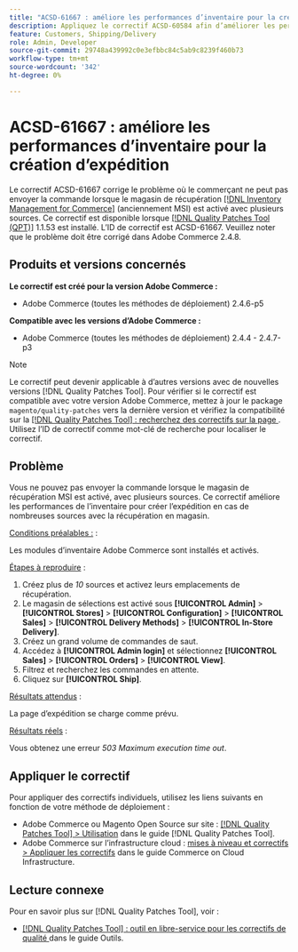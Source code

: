 ```yaml
---
title: "ACSD-61667 : améliore les performances d’inventaire pour la création d’expédition"
description: Appliquez le correctif ACSD-60584 afin d’améliorer les performances d’inventaire pour la création d’expédition en cas de nombreuses sources avec une récupération en magasin.
feature: Customers, Shipping/Delivery
role: Admin, Developer
source-git-commit: 29748a439992c0e3efbbc84c5ab9c8239f460b73
workflow-type: tm+mt
source-wordcount: '342'
ht-degree: 0%

---
```


# ACSD-61667 : améliore les performances d’inventaire pour la création d’expédition

Le correctif ACSD-61667 corrige le problème où le commerçant ne peut pas envoyer la commande lorsque le magasin de récupération [[!DNL Inventory Management for Commerce]](https://experienceleague.adobe.com/fr/docs/commerce-admin/inventory/introduction) (anciennement MSI) est activé avec plusieurs sources. Ce correctif est disponible lorsque [[!DNL Quality Patches Tool (QPT)]](/help/tools/quality-patches-tool/quality-patches-tool-to-self-serve-quality-patches.md) 1.1.53 est installé. L’ID de correctif est ACSD-61667. Veuillez noter que le problème doit être corrigé dans Adobe Commerce 2.4.8.

## Produits et versions concernés

**Le correctif est créé pour la version Adobe Commerce :**

* Adobe Commerce (toutes les méthodes de déploiement) 2.4.6-p5

**Compatible avec les versions d’Adobe Commerce :**

* Adobe Commerce (toutes les méthodes de déploiement) 2.4.4 - 2.4.7-p3

>[!NOTE]
>
>Le correctif peut devenir applicable à d’autres versions avec de nouvelles versions [!DNL Quality Patches Tool]. Pour vérifier si le correctif est compatible avec votre version Adobe Commerce, mettez à jour le package `magento/quality-patches` vers la dernière version et vérifiez la compatibilité sur la [[!DNL Quality Patches Tool] : recherchez des correctifs sur la page ](https://experienceleague.adobe.com/tools/commerce-quality-patches/index.html?lang=fr). Utilisez l’ID de correctif comme mot-clé de recherche pour localiser le correctif.

## Problème

Vous ne pouvez pas envoyer la commande lorsque le magasin de récupération MSI est activé, avec plusieurs sources. Ce correctif améliore les performances de l’inventaire pour créer l’expédition en cas de nombreuses sources avec la récupération en magasin.

<u>Conditions préalables :</u> :

Les modules d’inventaire Adobe Commerce sont installés et activés.

<u>Étapes à reproduire</u> :

1. Créez plus de *10* sources et activez leurs emplacements de récupération.
1. Le magasin de sélections est activé sous **[!UICONTROL Admin]** > **[!UICONTROL Stores]** > **[!UICONTROL Configuration]** > **[!UICONTROL Sales]** > **[!UICONTROL Delivery Methods]** > **[!UICONTROL In-Store Delivery]**.
1. Créez un grand volume de commandes de saut.
1. Accédez à **[!UICONTROL Admin login]** et sélectionnez **[!UICONTROL Sales]** > **[!UICONTROL Orders]** > **[!UICONTROL View]**.
1. Filtrez et recherchez les commandes en attente.
1. Cliquez sur **[!UICONTROL Ship]**.

<u>Résultats attendus</u> :

La page d’expédition se charge comme prévu.

<u>Résultats réels</u> :

Vous obtenez une erreur *503 Maximum execution time out*.

## Appliquer le correctif

Pour appliquer des correctifs individuels, utilisez les liens suivants en fonction de votre méthode de déploiement :

* Adobe Commerce ou Magento Open Source sur site : [[!DNL Quality Patches Tool] > Utilisation](/help/tools/quality-patches-tool/usage.md) dans le guide [!DNL Quality Patches Tool].
* Adobe Commerce sur l’infrastructure cloud : [mises à niveau et correctifs > Appliquer les correctifs](https://experienceleague.adobe.com/docs/commerce-cloud-service/user-guide/develop/upgrade/apply-patches.html?lang=fr) dans le guide Commerce on Cloud Infrastructure.

## Lecture connexe

Pour en savoir plus sur [!DNL Quality Patches Tool], voir :

* [[!DNL Quality Patches Tool] : outil en libre-service pour les correctifs de qualité ](/help/tools/quality-patches-tool/quality-patches-tool-to-self-serve-quality-patches.md) dans le guide Outils.

